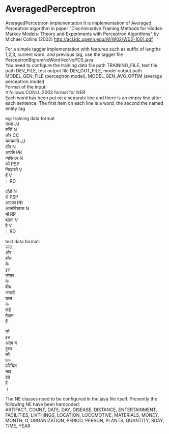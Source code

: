 AveragedPerceptron
==================

AveragedPerceptron implementation
It is implementation of Averaged Perceptron algorithm in paper "Discriminative Training Methods for Hidden Markov Models: Theory and Experiments with Perceptron Algorithms"
by Michael Collins (2002)
http://acl.ldc.upenn.edu/W/W02/W02-1001.pdf

For a simple tagger implementation with features such as suffix of lengths 1,2,3, current word, and previous tag, use the tagger file PerceptronBigramNoWordVecNoPOS.java  
You need to configure the training data file path TRAINING_FILE, test file path DEV_FILE, test output file DEV_OUT_FILE, model output path MODEL_GEN_FILE (perceptron model), MODEL_GEN_AVG_OPTIM (average perceptron model)  
Format of the input:   
It follows CONLL 2003 format for NER  
Each word has been put on a separate line and there is an empty line after each sentence. The first item on each line is a word, the second the named entity tag

eg: training data format  
ताजा	JJ  
साँसें	N  
और	CC  
चमचमाते	JJ  
दाँत	N  
आपके	PR  
व्यक्तित्व	N  
को	PSP  
निखारते	V  
हैं	V  
।	RD  
  
दाँतों	N  
से	PSP  
आपका	PR  
आत्मविश्वास	N  
भी	RP  
बढ़ता	V  
है	V  
।	RD  

test data format:  
साल  
और  
बाँस  
के  
इस  
जंगल  
के  
बीच  
जंगली  
घास  
के  
कई  
मैदान  
हैं  
  
जो  
इस  
अदम् य  
दृश्य  
को  
एक  
परिचित  
भाव  
देते  
हैं  
।  
  

The NE classes need to be configured in the java file itself. Presently the following NE have been hardcoded:    
ARTIFACT, COUNT, DATE,
DAY,
DISEASE,
DISTANCE,
ENTERTAINMENT,
FACILITIES,
LIVTHINGS,
LOCATION,
LOCOMOTIVE,
MATERIALS,
MONEY,
MONTH,
O,
ORGANIZATION,
PERIOD,
PERSON,
PLANTS,
QUANTITY,
SDAY,
TIME,
YEAR
  
